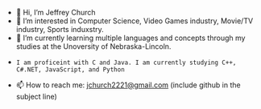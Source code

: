 - 👋 Hi, I’m Jeffrey Church
- 👀 I’m interested in Computer Science, Video Games industry, Movie/TV industry, Sports induxstry.
- 🌱 I’m currently learning multiple languages and concepts through my studies at the Unoversity of Nebraska-Lincoln. 
-     I am proficeint with C and Java. I am currently studying C++, C#.NET, JavaScript, and Python
- 📫 How to reach me: jchurch2221@gmail.com (include github in the subject line)

<!---
JeffChurch22/JeffChurch22 is a ✨ special ✨ repository because its `README.md` (this file) appears on your GitHub profile.
You can click the Preview link to take a look at your changes.
--->
